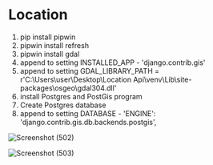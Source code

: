 # Location

1. pip install pipwin
2. pipwin install refresh
3. pipwin install gdal
4. append to setting INSTALLED_APP - 'django.contrib.gis'
5. append to setting GDAL_LIBRARY_PATH = r'C:\Users\user\Desktop\Location Api\venv\Lib\site-packages\osgeo\gdal304.dll'
6. install Postgres and PostGis program
7. Create Postgres database
8. append to setting DATABASE -  'ENGINE': 'django.contrib.gis.db.backends.postgis',


![Screenshot (502)](https://github.com/MLA2317/Location/assets/102922781/91e21778-2d3e-4ccd-8d79-4295ee92ecb3)


![Screenshot (503)](https://github.com/MLA2317/Location/assets/102922781/53b26952-ee0f-4b4d-a33a-d7af95470716)

